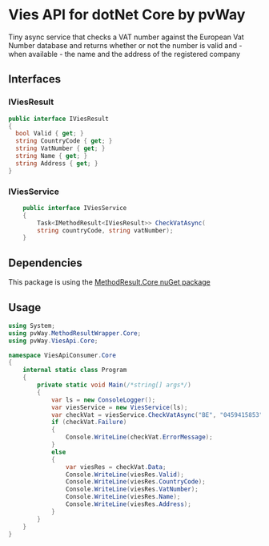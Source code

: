 ﻿# Vies API for dotNet Core by pvWay

Tiny async service that checks a VAT number against the European Vat Number database and returns whether or not the number is valid and - when available - the name and the address of the registered company

## Interfaces

### IViesResult

```csharp
public interface IViesResult
{
  bool Valid { get; }
  string CountryCode { get; }
  string VatNumber { get; }
  string Name { get; }
  string Address { get; }
}
```

### IViesService

```csharp
    public interface IViesService
    {
        Task<IMethodResult<IViesResult>> CheckVatAsync(
        string countryCode, string vatNumber);
    }
```

## Dependencies

This package is using the [MethodResult.Core nuGet package](https://www.nuget.org/packages/pvWay.MethodResultWrapper.Core/)


## Usage
```csharp
using System;
using pvWay.MethodResultWrapper.Core;
using pvWay.ViesApi.Core;

namespace ViesApiConsumer.Core
{
    internal static class Program
    {
        private static void Main(/*string[] args*/)
        {
            var ls = new ConsoleLogger();
            var viesService = new ViesService(ls);
            var checkVat = viesService.CheckVatAsync("BE", "0459415853").Result;
            if (checkVat.Failure)
            {
                Console.WriteLine(checkVat.ErrorMessage);
            }
            else
            {
                var viesRes = checkVat.Data;
                Console.WriteLine(viesRes.Valid);
                Console.WriteLine(viesRes.CountryCode);
                Console.WriteLine(viesRes.VatNumber);
                Console.WriteLine(viesRes.Name);
                Console.WriteLine(viesRes.Address);
            }
        }
    }
}
```
